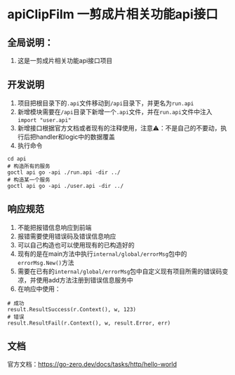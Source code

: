 # apiClipFilm 一剪成片相关功能api接口


## 全局说明：

1. 这是一剪成片相关功能api接口项目


## 开发说明

1. 项目把根目录下的`.api`文件移动到`/api`目录下，并更名为`run.api`
2. 新增模块需要在`/api`目录下新增一个`.api`文件，并在`run.api`文件中注入`import "user.api"`
3. 新增接口根据官方文档或者现有的注释使用，注意⚠️：不是自己的不要动，执行后把handler和logic中的数据覆盖
4. 执行命令
```shell
cd api
# 构造所有的服务
goctl api go -api ./run.api -dir ../
# 构造某一个服务
goctl api go -api ./user.api -dir ../
```


## 响应规范

1. 不能把报错信息响应到前端
2. 报错需要使用错误码及错误信息响应
3. 可以自己构造也可以使用现有的已构造好的
4. 现有的是在main方法中执行`internal/global/errorMsg`包中的`errorMsg.New()`方法
5. 需要在已有的`internal/global/errorMsg`包中自定义现有项目所需的错误码变凉，并使用add方法注册到错误信息服务中
6. 在响应中使用：
```shell
# 成功
result.ResultSuccess(r.Context(), w, 123)
# 错误
result.ResultFail(r.Context(), w, result.Error, err)
```

## 文档

官方文档：https://go-zero.dev/docs/tasks/http/hello-world


